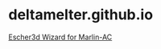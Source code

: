# deltamelter.github.io


<a href="https://deltamelter.github.io/Escher3D.html">Escher3d Wizard for Marlin-AC</a>
